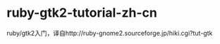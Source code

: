 ruby-gtk2-tutorial-zh-cn
========================

ruby/gtk2入门，译自http://ruby-gnome2.sourceforge.jp/hiki.cgi?tut-gtk
